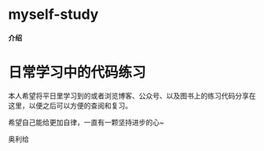# myself-study

#### 介绍
# 日常学习中的代码练习

本人希望将平日里学习到的或者浏览博客、公众号、以及图书上的练习代码分享在这里，以便之后可以方便的查阅和复习。


希望自己能给更加自律，一直有一颗坚持进步的心~

奥利给






